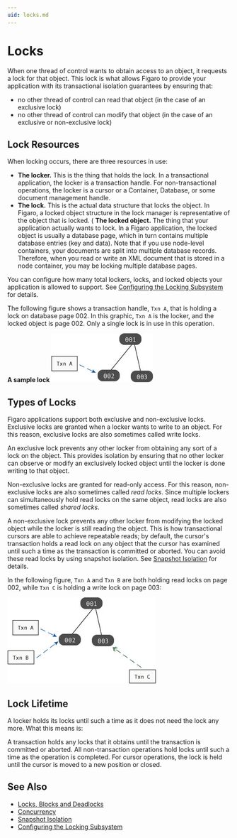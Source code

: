 ```yaml
---
uid: locks.md
---
```


# Locks

When one thread of control wants to obtain access to an object, it requests a lock for that object. This lock is what allows Figaro to provide your application with its transactional isolation guarantees by ensuring that:

* no other thread of control can read that object (in the case of an exclusive lock)
* no other thread of control can modify that object (in the case of an exclusive or non-exclusive lock)

## Lock Resources

When locking occurs, there are three resources in use:

* **The locker.** This is the thing that holds the lock. In a transactional application, the locker is a transaction handle. For non-transactional operations, the locker is a cursor or a Container, Database, or some document management handle.
* **The lock.** This is the actual data structure that locks the object. In Figaro, a locked object structure in the lock manager is representative of the object that is locked.
( **The locked object.** The thing that your application actually wants to lock. In a Figaro application, the locked object is usually a database page, which in turn contains multiple database entries (key and data). Note that if you use node-level containers, your documents are split into multiple database records. Therefore, when you read or write an XML document that is stored in a node container, you may be locking multiple database pages.

You can configure how many total lockers, locks, and locked objects your application is allowed to support. See [Configuring the Locking Subsystem](xref:configuring-the-locking-subsystem.md) for details.


The following figure shows a transaction handle, `Txn A`, that is holding a lock on database page 002. In this graphic, `Txn A` is the locker, and the locked object is page 002. Only a single lock is in use in this operation.

**A sample lock**
![a sample lock](/images/simplelock.jpg)

## Types of Locks

Figaro applications support both exclusive and non-exclusive locks. Exclusive locks are granted when a locker wants to write to an object. For this reason, exclusive locks are also sometimes called write locks.


An exclusive lock prevents any other locker from obtaining any sort of a lock on the object. This provides isolation by ensuring that no other locker can observe or modify an exclusively locked object until the locker is done writing to that object.


Non-exclusive locks are granted for read-only access. For this reason, non-exclusive locks are also sometimes called _read locks_. Since multiple lockers can simultaneously hold read locks on the same object, read locks are also sometimes called _shared locks_.


A non-exclusive lock prevents any other locker from modifying the locked object while the locker is still reading the object. This is how transactional cursors are able to achieve repeatable reads; by default, the cursor's transaction holds a read lock on any object that the cursor has examined until such a time as the transaction is committed or aborted. You can avoid these read locks by using snapshot isolation. See [Snapshot Isolation](xref:snapshot-isolation.md) for details.


In the following figure, `Txn A` and `Txn B` are both holding read locks on page 002, while `Txn C` is holding a write lock on page 003:

![Read write locks](/images/rwlocks1.jpg)

## Lock Lifetime

A locker holds its locks until such a time as it does not need the lock any more. What this means is:

A transaction holds any locks that it obtains until the transaction is committed or aborted.
All non-transaction operations hold locks until such a time as the operation is completed. For cursor operations, the lock is held until the cursor is moved to a new position or closed.

## See Also

* [Locks, Blocks and Deadlocks](xref:locks-blocks-and-deadlocks.md)
* [Concurrency](xref:concurrency.md)
* [Snapshot Isolation](xref:snapshot-isolation.md)
* [Configuring the Locking Subsystem](xref:configuring-the-locking-subsystem.md)
